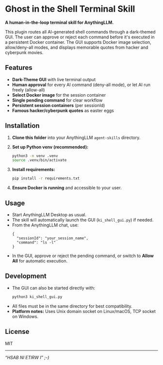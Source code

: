 # Ghost in the Shell Terminal Skill

**A human-in-the-loop terminal skill for AnythingLLM.**

This plugin routes all AI-generated shell commands through a dark-themed GUI. The user can approve or reject each command before it's executed in a persistent Docker container. The GUI supports Docker image selection, allow/deny-all modes, and displays memorable quotes from hacker and cyberpunk movies.

## Features

- **Dark-Theme GUI** with live terminal output
- **Human approval** for every AI command (deny-all mode), or let AI run freely (allow-all)
- **Select Docker image** for the session container
- **Single pending command** for clear workflow
- **Persistent session containers** (per sessionId)
- **Famous hacker/cyberpunk quotes** as easter eggs

## Installation

1. **Clone this folder** into your AnythingLLM `agent-skills` directory.

2. **Set up Python venv (recommended):**
    ```bash
    python3 -m venv .venv
    source .venv/bin/activate
    ```

3. **Install requirements:**
    ```bash
    pip install -r requirements.txt
    ```

4. **Ensure Docker is running** and accessible to your user.

## Usage

- Start AnythingLLM Desktop as usual.
- The skill will automatically launch the GUI (`ki_shell_gui.py`) if needed.
- From the AnythingLLM chat, use:
    ```
    {
      "sessionId": "your_session_name",
      "command": "ls -l"
    }
    ```
- In the GUI, approve or reject the pending command, or switch to **Allow All** for automatic execution.

## Development

- The GUI can also be started directly with:
    ```bash
    python3 ki_shell_gui.py
    ```
- All files must be in the same directory for best compatibility.
- **Platform notes:** Uses Unix domain socket on Linux/macOS, TCP socket on Windows.

## License

MIT

---

_“HSAB NI ETIRW I”  ;-)_
